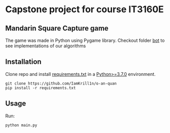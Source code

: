 # Capstone project for course IT3160E
## Mandarin Square Capture game
The game was made in Python using Pygame library. Checkout folder [bot](https://github.com/IamKrill1n/o-an-quan/tree/main/bot) to see implementations of our algorithms
## Installation
Clone repo and install [requirements.txt](https://github.com/IamKrill1n/o-an-quan/blob/main/requirements.txt) in a [Python>=3.7.0](https://www.python.org/) environment.

```
git clone https://github.com/IamKrill1n/o-an-quan
pip install -r requirements.txt
```

## Usage
Run:
```
python main.py
```
